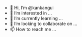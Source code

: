 - 👋 Hi, I’m @kankangui
- 👀 I’m interested in ...
- 🌱 I’m currently learning ...
- 💞️ I’m looking to collaborate on ...
- 📫 How to reach me ...

<!---
kankangui/kankangui is a ✨ special ✨ repository because its `README.md` (this file) appears on your GitHub profile.
You can click the Preview link to take a look at your changes.
--->
